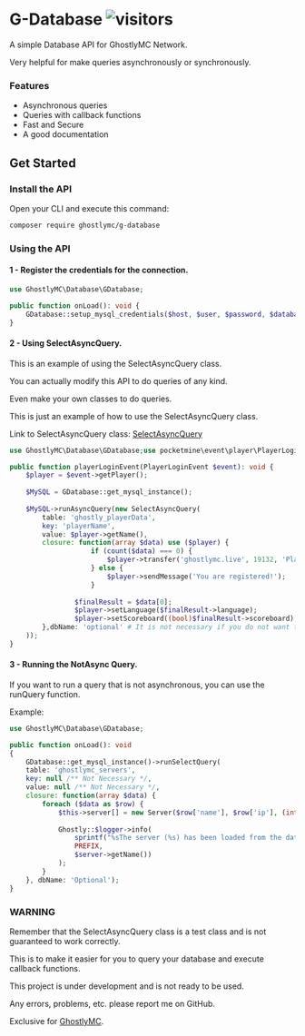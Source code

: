 # G-Database ![visitors](https://visitor-badge.glitch.me/badge?page_id=DatabaseAPI)

A simple Database API for GhostlyMC Network.

Very helpful for make queries asynchronously or synchronously.

### Features

- Asynchronous queries
- Queries with callback functions
- Fast and Secure
- A good documentation

## Get Started

### Install the API

Open your CLI and execute this command:

```bash
composer require ghostlymc/g-database
```

### Using the API

#### 1 - Register the credentials for the connection.

```php
use GhostlyMC\Database\GDatabase;

public function onLoad(): void {
    GDatabase::setup_mysql_credentials($host, $user, $password, $database);
}
```

#### 2 - Using SelectAsyncQuery.

This is an example of using the SelectAsyncQuery class.

You can actually modify this API to do queries of any kind.

Even make your own classes to do queries.

This is just an example of how to use the SelectAsyncQuery class.

Link to SelectAsyncQuery
class: [SelectAsyncQuery](https://github.com/GhostlyMC/G-Database/blob/master/src/MySQL/Query/SelectAsyncQuery.php)

```php
use GhostlyMC\Database\GDatabase;use pocketmine\event\player\PlayerLoginEvent;use ghostlymc\database\mysql\query\SelectAsyncQuery;

public function playerLoginEvent(PlayerLoginEvent $event): void {
    $player = $event->getPlayer();
    
    $MySQL = GDatabase::get_mysql_instance();
    
    $MySQL->runAsyncQuery(new SelectAsyncQuery(
        table: 'ghostly_playerData',
        key: 'playerName',
        value: $player->getName(),
        closure: function(array $data) use ($player) {
                    if (count($data) === 0) {
                        $player->transfer('ghostlymc.live', 19132, 'Player is not registered!');
                    } else {
                        $player->sendMessage('You are registered!');
                    }
                
                $finalResult = $data[0];
                $player->setLanguage($finalResult->language);
                $player->setScoreboard((bool)$finalResult->scoreboard);
        },dbName: 'optional' # It is not necessary if you do not want to do it in another Database.
    ));
}
```

#### 3 - Running the NotAsync Query.

If you want to run a query that is not asynchronous, you can use the runQuery function.

Example:

```php
use GhostlyMC\Database\GDatabase;

public function onLoad(): void
{
    GDatabase::get_mysql_instance()->runSelectQuery(
    table: 'ghostlymc_servers', 
    key: null /** Not Necessary */, 
    value: null /** Not Necessary */,
    closure: function(array $data) {
        foreach ($data as $row) {
            $this->server[] = new Server($row['name'], $row['ip'], (int)$row['port']);
            
            Ghostly::$logger->info(
                sprintf("%sThe server (%s) has been loaded from the database!", 
                PREFIX, 
                $server->getName())
            );
        }
    }, dbName: 'Optional');
}
```

### WARNING

Remember that the SelectAsyncQuery class is a test class and is not guaranteed to work correctly.

This is to make it easier for you to query your database and execute callback functions.

This project is under development and is not ready to be used.

Any errors, problems, etc. please report me on GitHub.

Exclusive for [GhostlyMC](https://github.com/GhostlyMC).

